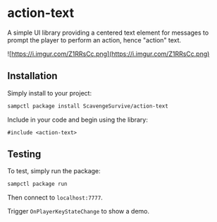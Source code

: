 # action-text

A simple UI library providing a centered text element for messages to prompt the player to perform an action, hence "action" text.

![https://i.imgur.com/Z1RRsCc.png](https://i.imgur.com/Z1RRsCc.png)

## Installation

Simply install to your project:

```bash
sampctl package install ScavengeSurvive/action-text
```

Include in your code and begin using the library:

```pawn
#include <action-text>
```

## Testing

To test, simply run the package:

```bash
sampctl package run
```

Then connect to `localhost:7777`.

Trigger `OnPlayerKeyStateChange` to show a demo.
